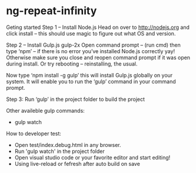 # ng-repeat-infinity
Geting started
Step 1 – Install Node.js
Head on over to http://nodejs.org and click install – this should use magic to figure out what OS and version.

Step 2 – Install Gulp.js
gulp-2x Open command prompt – (run cmd) then type ‘npm’ – if there is no  error you’ve installed Node.js correctly yay! Otherwise make sure you close and reopen command prompt if it was open during install. Or try rebooting – reinstalling, the usual.

Now type ‘npm install -g gulp’ this will install Gulp.js globally on your system. It will enable you to run the ‘gulp’ command in your command prompt.

Step 3:
Run ‘gulp’ in the project folder to build the project

Other availeble gulp commands:
- gulp watch


How to developer test:
- Open test/index.debug.html in any browser.
- Run 'gulp watch' in the project folder
- Open visual studio code or your favorite editor and start editing!
- Using live-reload or fefresh after auto build on save